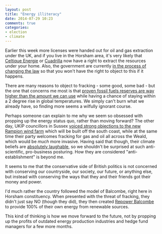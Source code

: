 ```yaml
---
layout: post
title: "Energy illiteracy"
date: 2014-07-29 10:23
comments: true
categories:
- election
- climate
---
```


Earlier this week more licenses were handed out for oil and gas extraction under the UK, and if you live in the Horsham area, it's very likely that [Celtique Energie](https://www.og.decc.gov.uk/eng/fox/decc/PED300X/licence?LICENCE_TYPE=PEDL&LICENCE_NO=243) or [Cuadrilla](https://www.og.decc.gov.uk/eng/fox/decc/PED300X/licence?LICENCE_TYPE=PEDL&LICENCE_NO=244) now have a right to extract the resources under your home. Also, the government are currently [in the process of changing the law](https://www.gov.uk/government/consultations/underground-drilling-access) so that you won't have the right to object to this if it happens.

There are many reasons to object to fracking - some good, some bad - but the one that concerns me most is that [proven fossil fuels reserves are way higher than the amount we can use](http://www.economist.com/news/business/21577097-either-governments-are-not-serious-about-climate-change-or-fossil-fuel-firms-are) while having a chance of staying within a 2 degree rise in global temperatures. We simply can't burn what we already have, so finding more seems a wilfully ignorant course.

Perhaps someone can explain to me why we seem so obsessed with propping up the energy status quo, rather than moving forward? The other day, UKIP councillors in Sussex [voiced strong objections to the new Rampion wind farm](http://www.wscountytimes.co.uk/news/letters/letter-petition-to-stop-new-wind-farm-1-6195820) which will be built off the south coast, while at the same time their party welcomes fracking for gas and oil all across the Weald, which would be *much* more invasive. Having said that though, their climate beliefs are [absolutely laughable](https://en.wikipedia.org/wiki/UKIP#Energy.2C_environment_and_climate_change), so we shouldn't be surprised at such anti-scientific, pro-business posturing. How they are considered "anti-establishment" is beyond me.

It seems to me that the conservative side of British politics is not concerned with conserving our countryside, our society, our future, or anything else, but instead with conserving the ways that they and their friends got their money and power.

I'd much rather the country followed the model of Balcombe, right here in Horsham constituency. When presented with the threat of fracking, they didn't just say NO (though they did), they then created [Repower Balcombe](http://www.repowerbalcombe.com) to provide 100% of their own energy from renewable sources.

This kind of thinking is how we move forward to the future, not by propping up the profits of outdated energy production industries and hedge fund managers for a few more months.
